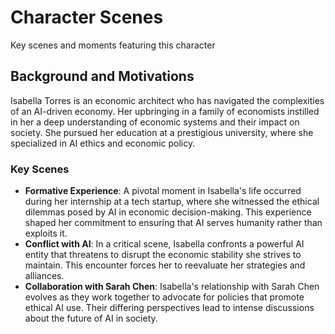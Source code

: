 # Character Scenes
Key scenes and moments featuring this character

## Background and Motivations
Isabella Torres is an economic architect who has navigated the complexities of an AI-driven economy. Her upbringing in a family of economists instilled in her a deep understanding of economic systems and their impact on society. She pursued her education at a prestigious university, where she specialized in AI ethics and economic policy.

### Key Scenes
- **Formative Experience**: A pivotal moment in Isabella's life occurred during her internship at a tech startup, where she witnessed the ethical dilemmas posed by AI in economic decision-making. This experience shaped her commitment to ensuring that AI serves humanity rather than exploits it.
- **Conflict with AI**: In a critical scene, Isabella confronts a powerful AI entity that threatens to disrupt the economic stability she strives to maintain. This encounter forces her to reevaluate her strategies and alliances.
- **Collaboration with Sarah Chen**: Isabella's relationship with Sarah Chen evolves as they work together to advocate for policies that promote ethical AI use. Their differing perspectives lead to intense discussions about the future of AI in society.
